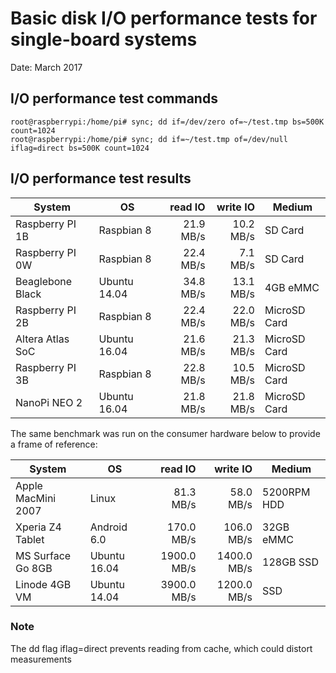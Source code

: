 # Basic disk I/O performance tests for single-board systems

Date: March 2017

## I/O performance test commands

```
root@raspberrypi:/home/pi# sync; dd if=/dev/zero of=~/test.tmp bs=500K count=1024
root@raspberrypi:/home/pi# sync; dd if=~/test.tmp of=/dev/null iflag=direct bs=500K count=1024
```

## I/O performance test results

| System             | OS            | read IO     | write IO     | Medium       |
|--------------------|---------------|------------:|-------------:|--------------|
| Raspberry PI 1B    | Raspbian 8    |   21.9 MB/s |    10.2 MB/s | SD Card      |
| Raspberry PI 0W    | Raspbian 8    |   22.4 MB/s |     7.1 MB/s | SD Card      |
| Beaglebone Black   | Ubuntu 14.04  |   34.8 MB/s |    13.1 MB/s | 4GB eMMC     |
| Raspberry PI 2B    | Raspbian 8    |   22.4 MB/s |    22.0 MB/s | MicroSD Card |
| Altera Atlas SoC   | Ubuntu 16.04  |   21.6 MB/s |    21.3 MB/s | MicroSD Card |
| Raspberry PI 3B    | Raspbian 8    |   22.8 MB/s |    10.5 MB/s | MicroSD Card |
| NanoPi NEO 2       | Ubuntu 16.04  |   21.8 MB/s |    21.8 MB/s | MicroSD Card |


The same benchmark was run on the consumer hardware below to provide a frame of reference:

| System             | OS            | read IO     | write IO     | Medium     |
| -------------------|---------------|------------:|-------------:|------------|
| Apple MacMini 2007 | Linux         |   81.3 MB/s |    58.0 MB/s | 5200RPM HDD|
| Xperia Z4 Tablet   | Android 6.0   |  170.0 MB/s |   106.0 MB/s | 32GB eMMC  |
| MS Surface Go 8GB  | Ubuntu 16.04  | 1900.0 MB/s |  1400.0 MB/s | 128GB SSD  |
| Linode 4GB VM      | Ubuntu 14.04  | 3900.0 MB/s |  1200.0 MB/s | SSD        |

### Note

The dd flag iflag=direct prevents reading from cache, which could distort measurements
